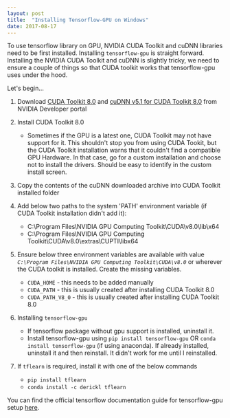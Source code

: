 ```yaml
---
layout: post
title:  "Installing Tensorflow-GPU on Windows"
date: 2017-08-17
---
```


To use tensorflow library on GPU, NVIDIA CUDA Toolkit and cuDNN libraries need to be first installed. Installing `tensorflow-gpu` is straight forward. Installing the NVIDIA CUDA Toolkit and cuDNN is slightly tricky, we need to ensure a couple of things so that CUDA toolkit works that tensorflow-gpu uses under the hood.

Let's begin...

1. Download <A href="https://developer.nvidia.com/cuda-downloads" target="_blank">CUDA Toolkit 8.0</A> and <A href="https://developer.nvidia.com/cudnn" target="_blank">cuDNN v5.1 for CUDA Toolkit 8.0</A> from NVIDIA Developer portal

2. Install CUDA Toolkit 8.0
    * Sometimes if the GPU is a latest one, CUDA Toolkit may not have support for it. This shouldn't stop you from using CUDA Tookit, but the CUDA Toolkit installation warns that it couldn't find a compatible GPU Hardware. In that case, go for a custom installation and choose not to install the drivers. Should be easy to identify in the custom install screen.


3. Copy the contents of the cuDNN downloaded archive into CUDA Toolkit installed folder

4. Add below two paths to the system 'PATH' environment variable (if CUDA Toolkit installation didn't add it):
    * C:\Program Files\NVIDIA GPU Computing Toolkit\CUDA\v8.0\lib\x64
    * C:\Program Files\NVIDIA GPU Computing Toolkit\CUDA\v8.0\extras\CUPTI\libx64


5. Ensure below three environment variables are available with value _`C:\Program Files\NVIDIA GPU Computing Toolkit\CUDA\v8.0`_ or wherever the CUDA toolkit is installed. Create the missing variables.
    * `CUDA_HOME` - this needs to be added manually
    * `CUDA_PATH` - this is usually created after installing CUDA Toolkit 8.0
    * `CUDA_PATH_V8_0` - this is usually created after installing CUDA Toolkit 8.0


6. Installing `tensorflow-gpu`
    * If tensorflow package without gpu support is installed, uninstall it.
    * Install tensorflow-gpu using `pip install tensorflow-gpu` OR `conda install tensorflow-gpu` (if using anaconda). If already installed, uninstall it and then reinstall. It didn't work for me until I reinstalled.


7. If `tflearn` is required, install it with one of the below commands
    * `pip install tflearn`
    * `conda install -c derickl tflearn`



You can find the official tensorflow documentation guide for tensorflow-gpu setup <A href="https://www.tensorflow.org/install/install_windows#requirements_to_run_tensorflow_with_gpu_support" target="_blank">here</A>.

